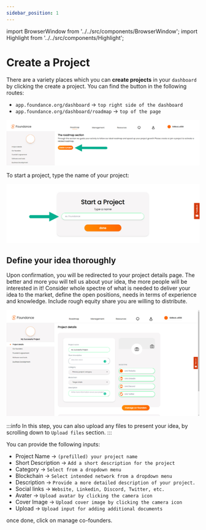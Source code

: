 ```yaml
---
sidebar_position: 1
---
```

import BrowserWindow from '../../src/components/BrowserWindow';
import Highlight from '../../src/components/Highlight';

# Create a Project

There are a variety places which you can **create projects** in your `dashboard` by clicking the <Highlight>create a project</Highlight>. You can find the button in the following routes:

- `app.foundance.org/dashboard` → `top right side of the dashboard`
- `app.foundance.org/dashboard/roadmap` → `top of the page`

<BrowserWindow url="https://app.foundance.org/dashboard/roadmap">

![create a project](/img/3-create-a-project.jpg "create a project")
</BrowserWindow>

To start a project, type the name of your project:

<BrowserWindow url="https://app.foundance.org/dashboard/roadmap/create">

![Type a project name](/img/3-type-a-project-name.jpg "Type a project name")
</BrowserWindow>

## Define your idea thoroughly

Upon confirmation, you will be redirected to your project details page. The better and more you will tell us about your idea, the more people will be interested in it! Consider whole spectre of what is needed to deliver your idea to the market, define the open positions, needs in terms of experience and knowledge. Include rough equity share you are willing to distribute. 

<BrowserWindow url="https://app.foundance.org/dashboard/project-details/[your-project-id]/edit">

![Type a project name](/img/3-complete-project-details.jpg "Type a project name")
</BrowserWindow>

:::info
In this step, you can also upload any files to present your idea, by scrolling down to `Upload files` section.
:::

You can provide the following inputs:

- Project Name → `(prefilled) your project name`
- Short Description → `Add a short description for the project`
- Category → `Select from a dropdown menu` 
- Blockchain → `Select intended network from a dropdown menu`
- Description → `Provide a more detailed description of your project.`
- Social links → `Website, Linkedin, Discord, Twitter, etc.`
- Avater → `Upload avatar by clicking the camera icon`
- Cover Image → `Upload cover image by clicking the camera icon`
- Upload → `Upload input for adding additional documents`

once done, click on <Highlight>manage co-founders</Highlight>.

